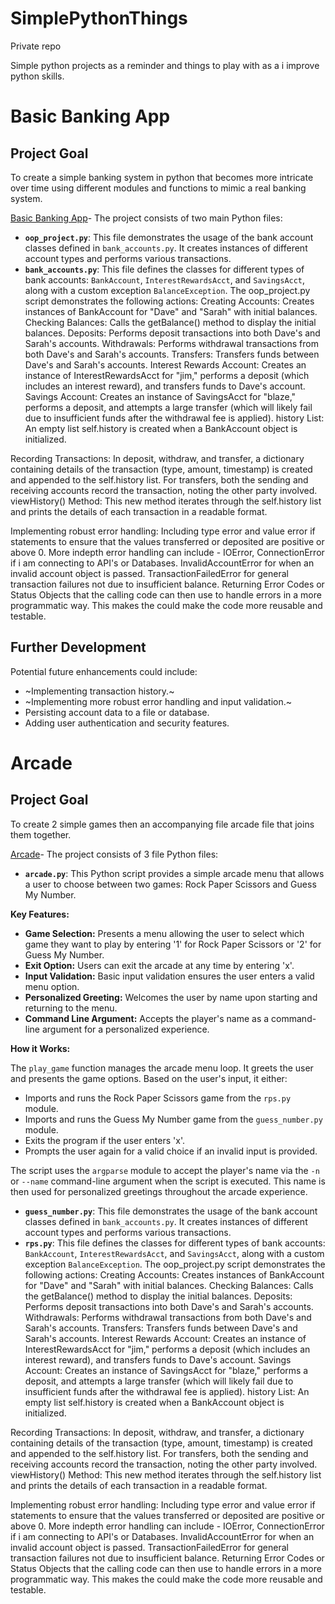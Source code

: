 # SimplePythonThings

Private repo 

Simple python projects as a reminder and things to play with as a i improve python skills. 

# Basic Banking App 

## Project Goal
To create a simple banking system in python that becomes more intricate over time using different modules and functions to mimic a real banking system.

[Basic Banking App](https://github.com/OklenCodes/SimplePythonThings/tree/main/SimpleBanking)- 
The project consists of two main Python files:
* **`oop_project.py`**: This file demonstrates the usage of the bank account classes defined in `bank_accounts.py`. It creates instances of different account types and performs various transactions.
* **`bank_accounts.py`**: This file defines the classes for different types of bank accounts: `BankAccount`, `InterestRewardsAcct`, and `SavingsAcct`, along with a custom exception `BalanceException`.
The oop_project.py script demonstrates the following actions:
Creating Accounts: Creates instances of BankAccount for "Dave" and "Sarah" with initial balances.
Checking Balances: Calls the getBalance() method to display the initial balances.
Deposits: Performs deposit transactions into both Dave's and Sarah's accounts.
Withdrawals: Performs withdrawal transactions from both Dave's and Sarah's accounts.
Transfers: Transfers funds between Dave's and Sarah's accounts.
Interest Rewards Account: Creates an instance of InterestRewardsAcct for "jim," performs a deposit (which includes an interest reward), and transfers funds to Dave's account.
Savings Account: Creates an instance of SavingsAcct for "blaze," performs a deposit, and attempts a large transfer (which will likely fail due to insufficient funds after the withdrawal fee is applied).
history List: An empty list self.history is created when a BankAccount object is initialized.

Recording Transactions:
In deposit, withdraw, and transfer, a dictionary containing details of the transaction (type, amount, timestamp) is created and appended to the self.history list.
For transfers, both the sending and receiving accounts record the transaction, noting the other party involved.
viewHistory() Method: This new method iterates through the self.history list and prints the details of each transaction in a readable format.

Implementing robust error handling:
Including type error and value error if statements to ensure that the values transferred or deposited are positive or above 0. More indepth error handling can include - IOError, ConnectionError if i am connecting to API's or Databases.
InvalidAccountError for when an invalid account object is passed.
TransactionFailedError for general transaction failures not due to insufficient balance.
Returning Error Codes or Status Objects that the calling code can then use to handle errors in a more programmatic way. This makes the could make the code more reusable and testable.


## Further Development
Potential future enhancements could include:

* ~Implementing transaction history.~
* ~Implementing more robust error handling and input validation.~
* Persisting account data to a file or database.
* Adding user authentication and security features.

# Arcade

## Project Goal
To create 2 simple games then an accompanying file arcade file that joins them together. 

[Arcade](https://github.com/OklenCodes/SimplePythonThings/tree/main/Arcade)- 
The project consists of 3 file Python files:

* **`arcade.py`**: This Python script provides a simple arcade menu that allows a user to choose between two games: Rock Paper Scissors and Guess My Number.

**Key Features:**

* **Game Selection:** Presents a menu allowing the user to select which game they want to play by entering '1' for Rock Paper Scissors or '2' for Guess My Number.
* **Exit Option:** Users can exit the arcade at any time by entering 'x'.
* **Input Validation:** Basic input validation ensures the user enters a valid menu option.
* **Personalized Greeting:** Welcomes the user by name upon starting and returning to the menu.
* **Command Line Argument:** Accepts the player's name as a command-line argument for a personalized experience.

**How it Works:**

The `play_game` function manages the arcade menu loop. It greets the user and presents the game options. Based on the user's input, it either:

* Imports and runs the Rock Paper Scissors game from the `rps.py` module.
* Imports and runs the Guess My Number game from the `guess_number.py` module.
* Exits the program if the user enters 'x'.
* Prompts the user again for a valid choice if an invalid input is provided.

The script uses the `argparse` module to accept the player's name via the `-n` or `--name` command-line argument when the script is executed. This name is then used for personalized greetings throughout the arcade experience.















* **`guess_number.py`**: This file demonstrates the usage of the bank account classes defined in `bank_accounts.py`. It creates instances of different account types and performs various transactions.
* **`rps.py`**: This file defines the classes for different types of bank accounts: `BankAccount`, `InterestRewardsAcct`, and `SavingsAcct`, along with a custom exception `BalanceException`.
The oop_project.py script demonstrates the following actions:
Creating Accounts: Creates instances of BankAccount for "Dave" and "Sarah" with initial balances.
Checking Balances: Calls the getBalance() method to display the initial balances.
Deposits: Performs deposit transactions into both Dave's and Sarah's accounts.
Withdrawals: Performs withdrawal transactions from both Dave's and Sarah's accounts.
Transfers: Transfers funds between Dave's and Sarah's accounts.
Interest Rewards Account: Creates an instance of InterestRewardsAcct for "jim," performs a deposit (which includes an interest reward), and transfers funds to Dave's account.
Savings Account: Creates an instance of SavingsAcct for "blaze," performs a deposit, and attempts a large transfer (which will likely fail due to insufficient funds after the withdrawal fee is applied).
history List: An empty list self.history is created when a BankAccount object is initialized.

Recording Transactions:
In deposit, withdraw, and transfer, a dictionary containing details of the transaction (type, amount, timestamp) is created and appended to the self.history list.
For transfers, both the sending and receiving accounts record the transaction, noting the other party involved.
viewHistory() Method: This new method iterates through the self.history list and prints the details of each transaction in a readable format.

Implementing robust error handling:
Including type error and value error if statements to ensure that the values transferred or deposited are positive or above 0. More indepth error handling can include - IOError, ConnectionError if i am connecting to API's or Databases.
InvalidAccountError for when an invalid account object is passed.
TransactionFailedError for general transaction failures not due to insufficient balance.
Returning Error Codes or Status Objects that the calling code can then use to handle errors in a more programmatic way. This makes the could make the code more reusable and testable.
